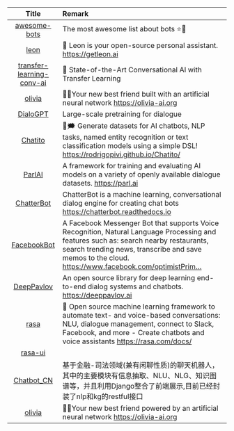 | Title | Remark |
| :----: | :---- |
|[awesome-bots](https://github.com/invocable/awesome-bots)|The most awesome list about bots ⭐️🤖 |
|[leon](https://github.com/leon-ai/leon)|🧠 Leon is your open-source personal assistant. https://getleon.ai|
|[transfer-learning-conv-ai](https://github.com/huggingface/transfer-learning-conv-ai)|🦄 State-of-the-Art Conversational AI with Transfer Learning|
|[olivia](https://github.com/olivia-ai/olivia)|💁‍♀️Your new best friend built with an artificial neural network https://olivia-ai.org|
|[DialoGPT](https://github.com/microsoft/DialoGPT)|Large-scale pretraining for dialogue|
|[Chatito](https://github.com/rodrigopivi/Chatito)|🎯🗯 Generate datasets for AI chatbots, NLP tasks, named entity recognition or text classification models using a simple DSL! https://rodrigopivi.github.io/Chatito/|
|[ParlAI](https://github.com/facebookresearch/ParlAI)|A framework for training and evaluating AI models on a variety of openly available dialogue datasets. https://parl.ai|
|[ChatterBot](https://github.com/gunthercox/ChatterBot)|ChatterBot is a machine learning, conversational dialog engine for creating chat bots https://chatterbot.readthedocs.io|
|[FacebookBot](https://github.com/hungtraan/FacebookBot)|A Facebook Messenger Bot that supports Voice Recognition, Natural Language Processing and features such as: search nearby restaurants, search trending news, transcribe and save memos to the cloud. https://www.facebook.com/optimistPrim…|
|[DeepPavlov](https://github.com/deepmipt/DeepPavlov)|An open source library for deep learning end-to-end dialog systems and chatbots. https://deeppavlov.ai|
|[rasa](https://github.com/RasaHQ/rasa)|💬 Open source machine learning framework to automate text- and voice-based conversations: NLU, dialogue management, connect to Slack, Facebook, and more - Create chatbots and voice assistants https://rasa.com/docs/|
|[rasa-ui](https://github.com/paschmann/rasa-ui)|
|[Chatbot_CN](https://github.com/charlesXu86/Chatbot_CN)|基于金融-司法领域(兼有闲聊性质)的聊天机器人，其中的主要模块有信息抽取、NLU、NLG、知识图谱等，并且利用Django整合了前端展示,目前已经封装了nlp和kg的restful接口|
|[olivia](https://github.com/olivia-ai/olivia)|💁‍♀️Your new best friend powered by an artificial neural network https://olivia-ai.org|